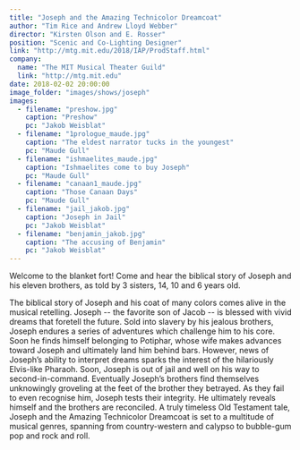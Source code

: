 ```yaml
---
title: "Joseph and the Amazing Technicolor Dreamcoat"
author: "Tim Rice and Andrew Lloyd Webber"
director: "Kirsten Olson and E. Rosser"
position: "Scenic and Co-Lighting Designer"
link: "http://mtg.mit.edu/2018/IAP/ProdStaff.html"
company:
  name: "The MIT Musical Theater Guild"
  link: "http://mtg.mit.edu"
date: 2018-02-02 20:00:00
image_folder: "images/shows/joseph"
images:
  - filename: "preshow.jpg"
    caption: "Preshow"
    pc: "Jakob Weisblat"
  - filename: "1prologue_maude.jpg"
    caption: "The eldest narrator tucks in the youngest"
    pc: "Maude Gull"
  - filename: "ishmaelites_maude.jpg"
    caption: "Ishmaelites come to buy Joseph"
    pc: "Maude Gull"
  - filename: "canaan1_maude.jpg"
    caption: "Those Canaan Days"
    pc: "Maude Gull"
  - filename: "jail_jakob.jpg"
    caption: "Joseph in Jail"
    pc: "Jakob Weisblat"
  - filename: "benjamin_jakob.jpg"
    caption: "The accusing of Benjamin"
    pc: "Jakob Weisblat"
---
```


Welcome to the blanket fort! Come and hear the biblical story of Joseph and his eleven brothers, as told by 3 sisters, 14, 10 and 6 years old.

The biblical story of Joseph and his coat of many colors comes alive in the musical retelling. Joseph -- the favorite son of Jacob -- is blessed with vivid dreams that foretell the future. Sold into slavery by his jealous brothers, Joseph endures a series of adventures which challenge him to his core. Soon he finds himself belonging to Potiphar, whose wife makes advances toward Joseph and ultimately land him behind bars. However, news of Joseph’s ability to interpret dreams sparks the interest of the hilariously Elvis-like Pharaoh. Soon, Joseph is out of jail and well on his way to second-in-command. Eventually Joseph’s brothers find themselves unknowingly groveling at the feet of the brother they betrayed. As they fail to even recognise him, Joseph tests their integrity. He ultimately reveals himself and the brothers are reconciled. A truly timeless Old Testament tale, Joseph and the Amazing Technicolor Dreamcoat is set to a multitude of musical genres, spanning from country-western and calypso to bubble-gum pop and rock and roll.
